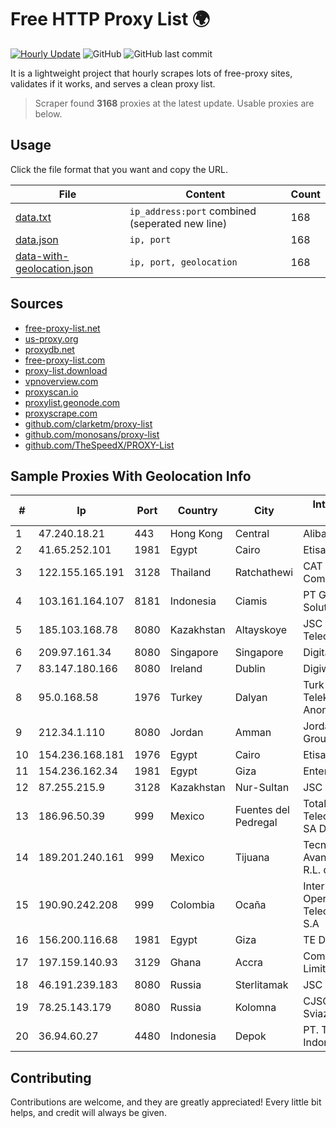 
# Free HTTP Proxy List 🌍

[![Hourly Update](https://github.com/mertguvencli/http-proxy-list/actions/workflows/main.yml/badge.svg?branch=main)](https://github.com/mertguvencli/http-proxy-list/actions/workflows/main.yml)
![GitHub](https://img.shields.io/github/license/mertguvencli/http-proxy-list)
![GitHub last commit](https://img.shields.io/github/last-commit/mertguvencli/http-proxy-list)

It is a lightweight project that hourly scrapes lots of free-proxy sites, validates if it works, and serves a clean proxy list.


> Scraper found **3168** proxies at the latest update. Usable proxies are below.

## Usage

Click the file format that you want and copy the URL.


|File|Content|Count|
|----|-------|-----|
|[data.txt](https://raw.githubusercontent.com/mertguvencli/http-proxy-list/main/proxy-list/data.txt)|`ip_address:port` combined (seperated new line)|168|
|[data.json](https://raw.githubusercontent.com/mertguvencli/http-proxy-list/main/proxy-list/data.json)|`ip, port`|168|
|[data-with-geolocation.json](https://raw.githubusercontent.com/mertguvencli/http-proxy-list/main/proxy-list/data-with-geolocation.json)|`ip, port, geolocation`|168|

## Sources

* [free-proxy-list.net](https://free-proxy-list.net)
* [us-proxy.org](https://www.us-proxy.org)
* [proxydb.net](http://proxydb.net)
* [free-proxy-list.com](https://free-proxy-list.com/?page=&port=&type%5B%5D=http&type%5B%5D=https&up_time=0&search=Search)
* [proxy-list.download](https://www.proxy-list.download/HTTP)
* [vpnoverview.com](https://vpnoverview.com/privacy/anonymous-browsing/free-proxy-servers)
* [proxyscan.io](https://www.proxyscan.io)
* [proxylist.geonode.com](https://proxylist.geonode.com/api/proxy-list?limit=300&page=1&sort_by=lastChecked&sort_type=desc&protocols=http,https)
* [proxyscrape.com](https://api.proxyscrape.com/v2/?request=displayproxies&protocol=http&timeout=10000&country=all&ssl=all&anonymity=all)
* [github.com/clarketm/proxy-list](https://raw.githubusercontent.com/clarketm/proxy-list/master/proxy-list-raw.txt)
* [github.com/monosans/proxy-list](https://raw.githubusercontent.com/monosans/proxy-list/main/proxies/http.txt)
* [github.com/TheSpeedX/PROXY-List](https://raw.githubusercontent.com/TheSpeedX/PROXY-List/master/http.txt)


## Sample Proxies With Geolocation Info

|#|Ip|Port|Country|City|Internet Service Provider|
|-|--|----|-------|----|-------------------------|
|1|47.240.18.21|443|Hong Kong|Central|Alibaba.com LLC|
|2|41.65.252.101|1981|Egypt|Cairo|Etisalat Misr|
|3|122.155.165.191|3128|Thailand|Ratchathewi|CAT Telecom Public Company Limited|
|4|103.161.164.107|8181|Indonesia|Ciamis|PT Galuh Multidata Solution|
|5|185.103.168.78|8080|Kazakhstan|Altayskoye|JSC Alma Telecommunications|
|6|209.97.161.34|8080|Singapore|Singapore|DigitalOcean, LLC|
|7|83.147.180.166|8080|Ireland|Dublin|Digiweb Ltd|
|8|95.0.168.58|1976|Turkey|Dalyan|Turk Telekomunikasyon Anonim Sirketi|
|9|212.34.1.110|8080|Jordan|Amman|Jordan Telecom Group|
|10|154.236.168.181|1976|Egypt|Cairo|Etisalat Misr|
|11|154.236.162.34|1981|Egypt|Giza|Enterprise|
|12|87.255.215.9|3128|Kazakhstan|Nur-Sultan|JSC Transtelecom|
|13|186.96.50.39|999|Mexico|Fuentes del Pedregal|Total Play Telecomunicaciones SA De CV|
|14|189.201.240.161|999|Mexico|Tijuana|Tecnologías Avanzadas S. de R.L. de C.V.|
|15|190.90.242.208|999|Colombia|Ocaña|Internexa Brasil Operadora De Telecomunicacoes S.A|
|16|156.200.116.68|1981|Egypt|Giza|TE Data|
|17|197.159.140.93|3129|Ghana|Accra|Comsys (GH) Limited|
|18|46.191.239.183|8080|Russia|Sterlitamak|JSC "Ufanet"|
|19|78.25.143.179|8080|Russia|Kolomna|CJSC Kolomna-Sviaz TV|
|20|36.94.60.27|4480|Indonesia|Depok|PT. Telekomunikasi Indonesia|



## Contributing

Contributions are welcome, and they are greatly appreciated! Every
little bit helps, and credit will always be given.

